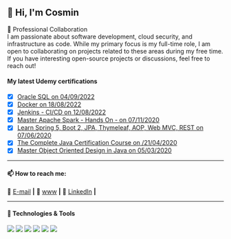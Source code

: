 ## 👋 Hi, I'm Cosmin

💼 Professional Collaboration  
I am passionate about software development, cloud security, and infrastructure as code. While my primary focus is my full-time role, I am open to collaborating on projects related to these areas during my free time. If you have interesting open-source projects or discussions, feel free to reach out!

<!--
💞️ I’m actively looking for my next chalange 
👀 I’m interested in Java, Angular, Spring & Spring Boot, microservices and Kubernetes  
🌱 I’m currently learning React and Microservices while working on my personal project 
📫 How to reach me at "hello at cosmingherghe.dev"  
-->

#### My latest Udemy certifications 
<!--

#added to my collection of skills that might bring value to your organization are:
-->


- [x] [Oracle SQL on 04/09/2022][certifications6]
- [x] [Docker on 18/08/2022][certifications5]
- [x] [Jenkins - CI/CD on 12/08/2022][certifications4]
- [x] [Master Apache Spark - Hands On - on 07/11/2020][certifications3]
- [x] [Learn Spring 5, Boot 2, JPA, Thymeleaf, AOP, Web MVC, REST on 07/06/2020][certifications2]
- [x] [The Complete Java Certification Course on /21/04/2020][certifications1]
- [x] [Master Object Oriented Design in Java on 05/03/2020][certifications0]

****

<!--
**cosminsoy/cosminsoy** is a ✨ _special_ ✨ repository because its `README.md` (this file) appears on your GitHub profile.

Here are some ideas to get you started:

- 🔭 I’m currently working on ...
- 🌱 I’m currently learning ...
- 👯 I’m looking to collaborate on ...
- 🤔 I’m looking for help with ...
- 💬 Ask me about ...
- 📫 How to reach me: ...
- 😄 Pronouns: ...
- ⚡ Fun fact: ...

#### I have always been passionate about computers 💻, both the hardware and the software, however personal circumstances early in my career forced me to pursue employment in other areas. The financial stability offered by my current role has allowed me to pursue my interest for IT and to further develop my existing knowledge. I have actively done this by using my spare time for online courses on eLearning sites, such us Udemy 💽, getting up to date with current best practices and reading software development 📚 books; all with the aim of switching careers.

#### After few years of on and off studying, browsing, watching tutorials, and building projects, on 1st of February 2021, I accepted my first job offer as an Application Developer Engineer with a great company. This is my dream job. Accomplishing this dream was not easy, there were moments of doubt and seemingly insurmountable challenges, but in the end, I am smiling looking back.

#### If you don't have your dream job yet, take it one day at a time, and improve a little bit each day... get armed with lots of patience and persistence… good luck in your journey!


💬 My solutions to different challenges or exercises
- [x] [solutions][solutions0] for codewars.com challenges. Click [here][here0] for my profile on [CodeWars][CodeWars].
- [x] [solutions][solutions1] for edabit.com challenges. Click [here][here1] for my profile on [Edabit][Edabit].
- [x] [solutions][solutions2] for [codingbat][codingbat].com challenges.
- [x] [solutions][solutions3] to the Programming Exercises in Introduction to Java Programming, Comprehensive Version (10th Edition) by Y. Daniel Liang (Author)

****
-->

#### 📫 How to reach me:
 📧 [E-mail][email] **|** 🏡 [www][website] **|**  👔 [LinkedIn][linkedin]  **|**

****

#### 🔧 Technologies & Tools
![](https://img.shields.io/badge/Editor-IntelliJ_IDEA-informational?style=flat&logo=intellij-idea&logoColor=white&color=2bbc8a)
![](https://img.shields.io/badge/Editor-Visual_Studio_Code-informational?style=flat&logo=visualstudiocode&logoColor=white&color=2bbc8a)
![](https://img.shields.io/badge/Code-Java-informational?style=flat&logo=java.js&logoColor=white&color=2bbc8a)
![](https://img.shields.io/badge/Tools-PostgreSQL-informational?style=flat&logo=postgresql&logoColor=white&color=2bbc8a)
![](https://img.shields.io/badge/Tools-Docker-informational?style=flat&logo=docker&logoColor=white&color=2bbc8a)
![](https://img.shields.io/badge/OS-Linux-informational?style=flat&logo=linux&logoColor=white&color=2bbc8a)


[email]: mailto:hello@cosmingherghe.dev
[website]: http://www.cosmingherghe.dev
[linkedin]: https://www.linkedin.com/in/cosmingherghe
[certifications6]: https://www.udemy.com/certificate/UC-28f6707a-8d2a-40f1-bacd-a7a8e9dfa8dc/
[certifications5]: https://www.udemy.com/certificate/UC-9babe9aa-8cad-4c9a-8049-3982b1c3d173/
[certifications4]: https://www.udemy.com/certificate/UC-df441ebc-78a9-4f26-9c7d-5846d7baa527/
[certifications0]: https://www.udemy.com/certificate/UC-1893f93c-79ba-4951-91f0-42663b3b11a9/
[certifications1]: https://www.udemy.com/certificate/UC-0e7cc758-5a25-4c0a-9e83-887179a2f6e3/
[certifications2]: https://www.udemy.com/certificate/UC-efac6559-0e31-4cf5-9b80-cda6ade47fc8/
[certifications3]: https://www.udemy.com/certificate/UC-f1865020-abb2-4845-8a42-2eac77311e70/

[solutions0]: https://github.com/cosminsoy/My-solved--Exercises/new/introduction-to-java-programming-comprehensive-10th-edition/codewars.com/
[here0]: https://www.codewars.com/users/cosminsoy/completed_solutions/
[CodeWars]: https://www.codewars.com/
[solutions1]: https://github.com/cosminsoy/My-solved--Exercises/tree/introduction-to-java-programming-comprehensive-10th-edition/edabit.com/
[here1]: https://edabit.com/user/8rdMi4w9io7yeo3Qc/
[Edabit]: https://edabit.com/user/8rdMi4w9io7yeo3Qc/
[solutions2]: https://github.com/cosminsoy/My-solved--Exercises/tree/introduction-to-java-programming-comprehensive-10th-edition/codingbat/
[codingbat]: https://codingbat.com/
[solutions3]: https://github.com/cosminsoy/My-solved--Exercises/tree/introduction-to-java-programming-comprehensive-10th-edition/introduction-to-java-programming-comprehensive-10/
